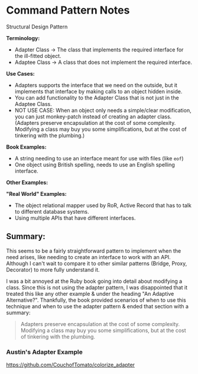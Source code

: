 # Command Pattern Notes
Structural Design Pattern

**Terminology:**
- Adapter Class -> The class that implements the required interface for the ill-fitted object.
- Adaptee Class ->  A class that does not implement the required interface.

**Use Cases:**
- Adapters supports the interface that we need on the outside, but it implements that interface by making calls to an object hidden inside. 
- You can add functionality to the Adapter Class that is not just in the Adaptee Class. 
- NOT USE CASE: When an object only needs a simple/clear modification, you can just monkey-patch instead of creating an adapter class. (Adapters preserve encapsulation at the cost of some complexity. Modifying a class may buy you some simplifications, but at the cost of tinkering with the plumbing.)

**Book Examples:**
- A string needing to use an interface meant for use with files (like `eof`)
- One object using British spelling, needs to use an English spelling interface.

**Other Examples:**

**"Real World" Examples:**
- The object relational mapper used by RoR, Active Record that has to talk to different database systems. 
- Using multiple APIs that have different interfaces.

## Summary:
This seems to be a fairly straightforward pattern to implement when the need arises, like needing to create an interface to work with an API. Although I can't wait to compare it to other similar patterns (Bridge, Proxy, Decorator) to more fully understand it. 

I was a bit annoyed at the Ruby book going into detail about modifying a class. Since this is not using the adapter pattern, I was disappointed that it treated this like any other example & under the heading "An Adaptive Alternative?". Thankfully, the book provided scenarios of when to use this technique and when to use the adapter pattern & ended that section with a summary: 

> Adapters preserve encapsulation at the cost of some complexity. Modifying a class may buy you some simplifications, but at the cost of tinkering with the plumbing.

### Austin's Adapter Example
https://github.com/CouchofTomato/colorize_adapter
